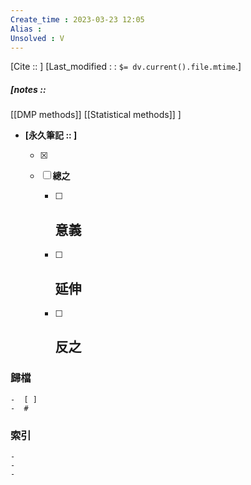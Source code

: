 ```yaml
---
Create_time : 2023-03-23 12:05
Alias : 
Unsolved : V
---
```

[Cite ::  ]
[Last_modified : : `$= dv.current().file.mtime`.]
##### [notes ::   
[[DMP methods]]
[[Statistical methods]]
]

- **[永久筆記 :: ]**
	
	- [x]
	
	- [ ] **總之**
		
		- [ ] **意義**
			-
		
		- [ ] **延伸**
			- 
		
		- [ ] **反之**
			-
		


### 歸檔 
	-  [ ]
	-  #

### 索引
	-
	-
	-
	
